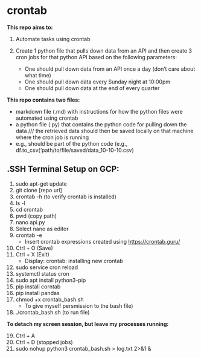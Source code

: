 # crontab


**This repo aims to:**
1. Automate tasks using crontab
2. Create 1 python file that pulls down data from an API and then create 3 cron jobs for that python API based on the following parameters: 
 
    - One should pull down data from an API once a day (don’t care about what time) 
    - One should pull down data every Sunday night at 10:00pm 
    - One should pull down data at the end of every quarter

**This repo contains two files:** 
- markdown file (.md) with instructions for how the python files were automated using crontab 
- a python file (.py) that contains the python code for pulling down the data /// the retrieved data should then be saved locally on that machine where the cron job is running 
- e.g., should be part of the python code (e.g., df.to_csv(‘path/to/file/saved/data_10-10-10.csv)   


## **.SSH Terminal Setup on GCP:**
1. sudo apt-get update 
2. git clone [repo url]
3. crontab -h (to verify crontab is installed)
4. ls -l
5. cd crontab
6. pwd (copy path)
7. nano api.py 
8. Select nano as editor
9. crontab -e 
    -  Insert crontab expressions created using https://crontab.guru/ 
10. Ctrl + O (Save)
11. Ctrl + X (Exit)
    - Display: crontab: installing new crontab
12. sudo service cron reload
13. systemctl status cron
14. sudo apt install python3-pip
15. pip install corntab
16. pip install pandas 
17. chmod +x crontab_bash.sh 
    - To give myself persmission to the bash file)
18. ./crontab_bash.sh (to run file)


**To detach my screen session, but leave my processes running:**

19. Ctrl + A
20. Ctrl + D (stopped jobs)
21. sudo nohup python3 crontab_bash.sh > log.txt 2>&1 &
